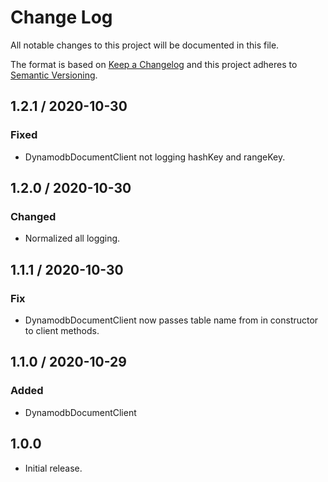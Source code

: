 # Change Log

All notable changes to this project will be documented in this file.

The format is based on [Keep a Changelog](https://keepachangelog.com/)
and this project adheres to [Semantic Versioning](https://semver.org/).

## 1.2.1 / 2020-10-30

### Fixed

- DynamodbDocumentClient not logging hashKey and rangeKey.

## 1.2.0 / 2020-10-30

### Changed

- Normalized all logging.

## 1.1.1 / 2020-10-30

### Fix

- DynamodbDocumentClient now passes table name from in constructor to client methods.

## 1.1.0 / 2020-10-29

### Added

- DynamodbDocumentClient

## 1.0.0

- Initial release.
